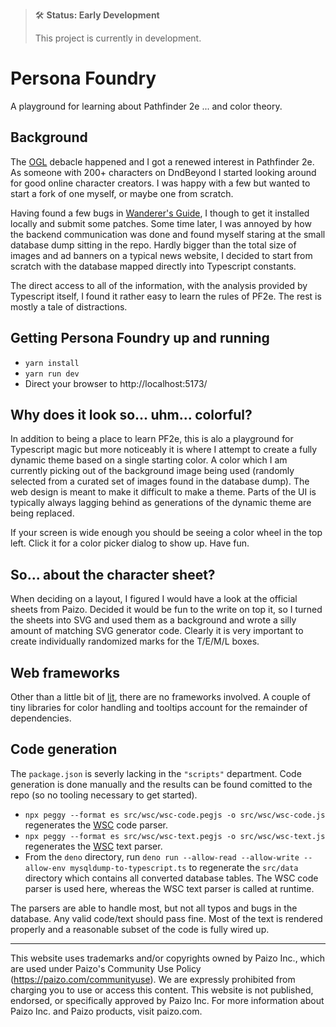 > 🛠 **Status: Early Development**
>
> This project is currently in development.

# Persona Foundry

A playground for learning about Pathfinder 2e ... and color theory.

## Background

The [OGL](https://en.wikipedia.org/wiki/Open_Game_License) debacle happened and I got a renewed interest in Pathfinder 2e. As someone with 200+ characters on DndBeyond I started looking around for good online character creators. I was happy with a few but wanted to start a fork of one myself, or maybe one from scratch.

Having found a few bugs in [Wanderer's Guide](https://wanderersguide.app/), I though to get it installed locally and submit some patches. Some time later, I was annoyed by how the backend communication was done and found myself staring at the small database dump sitting in the repo. Hardly bigger than the total size of images and ad banners on a typical news website, I decided to start from scratch with the database mapped directly into Typescript constants.

The direct access to all of the information, with the analysis provided by Typescript itself, I found it rather easy to learn the rules of PF2e. The rest is mostly a tale of distractions.

## Getting Persona Foundry up and running

* `yarn install`
* `yarn run dev`
* Direct your browser to http://localhost:5173/

## Why does it look so... uhm... colorful?

In addition to being a place to learn PF2e, this is alo a playground for Typescript magic but more noticeably it is where I attempt to create a fully dynamic theme based on a single starting color. A color which I am currently picking out of the background image being used (randomly selected from a curated set of images found in the database dump). The web design is meant to make it difficult to make a theme. Parts of the UI is typically always lagging behind as generations of the dynamic theme are being replaced.

If your screen is wide enough you should be seeing a color wheel in the top left. Click it for a color picker dialog to show up. Have fun.

## So... about the character sheet?

When deciding on a layout, I figured I would have a look at the official sheets from Paizo. Decided it would be fun to the write on top it, so I turned the sheets into SVG and used them as a background and wrote a silly amount of matching SVG generator code. Clearly it is very important to create individually randomized marks for the T/E/M/L boxes.

## Web frameworks

Other than a little bit of [lit](https://lit.dev), there are no frameworks involved. A couple of tiny libraries for color handling and tooltips account for the remainder of dependencies.

## Code generation

The `package.json` is severly lacking in the `"scripts"` department. Code generation is done manually and the results can be found comitted to the repo (so no tooling necessary to get started).

* `npx peggy --format es src/wsc/wsc-code.pegjs -o src/wsc/wsc-code.js` regenerates the [WSC](https://wanderersguide.app/wsc_docs/#usage) code parser.
* `npx peggy --format es src/wsc/wsc-text.pegjs -o src/wsc/wsc-text.js` regenerates the [WSC](https://wanderersguide.app/wsc_docs/#usage) text parser.
* From the `deno` directory, run `deno run --allow-read --allow-write --allow-env mysqldump-to-typescript.ts` to regenerate the `src/data` directory which contains all converted database tables. The WSC code parser is used here, whereas the WSC text parser is called at runtime.

The parsers are able to handle most, but not all typos and bugs in the database. Any valid code/text should pass fine. Most of the text is rendered properly and a reasonable subset of the code is fully wired up.

---

This website uses trademarks and/or copyrights owned by Paizo Inc., which are used under Paizo's Community Use Policy (<https://paizo.com/communityuse>). We are expressly prohibited from charging you to use or access this content. This website is not published, endorsed, or specifically approved by Paizo Inc. For more information about Paizo Inc. and Paizo products, visit paizo.com.